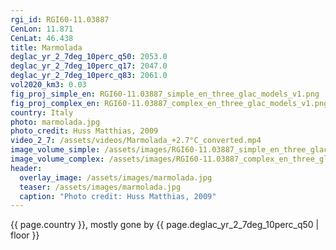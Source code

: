 ```yaml
---
rgi_id: RGI60-11.03887
CenLon: 11.871
CenLat: 46.438
title: Marmolada
deglac_yr_2_7deg_10perc_q50: 2053.0
deglac_yr_2_7deg_10perc_q17: 2047.0
deglac_yr_2_7deg_10perc_q83: 2061.0
vol2020_km3: 0.03
fig_proj_simple_en: RGI60-11.03887_simple_en_three_glac_models_v1.png
fig_proj_complex_en: RGI60-11.03887_complex_en_three_glac_models_v1.png
country: Italy
photo: marmolada.jpg
photo_credit: Huss Matthias, 2009
video_2_7: /assets/videos/Marmolada_+2.7°C_converted.mp4
image_volume_simple: /assets/images/RGI60-11.03887_simple_en_three_glac_models_v1.png
image_volume_complex: /assets/images/RGI60-11.03887_complex_en_three_glac_models_v1.png
header:
  overlay_image: /assets/images/marmolada.jpg
  teaser: /assets/images/marmolada.jpg
  caption: "Photo credit: Huss Matthias, 2009"
---
```

{{ page.country }}, mostly gone by {{ page.deglac_yr_2_7deg_10perc_q50 | floor }}
